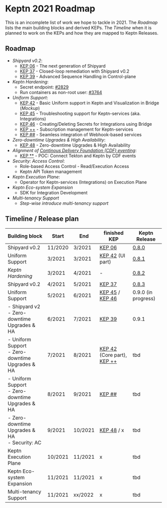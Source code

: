 # Keptn 2021 Roadmap

This is an incomplete list of work we hope to tackle in 2021. The *Roadmap* lists the main building blocks and derived KEPs. The *Timeline* when it is planned to work on the KEPs and how they are mapped to Keptn Releases.

## Roadmap

* *Shipyard v0.2*: 
  * [KEP 06](https://github.com/keptn/enhancement-proposals/pull/6) - The next generation of Shipyard
  * [KEP 37](https://github.com/keptn/enhancement-proposals/pull/37) - Closed-loop remediation with Shipyard v0.2
  * [KEP 39](https://github.com/keptn/enhancement-proposals/pull/37) - Advanced Sequence Handling in Control-plane
* *Keptn Hardening*:
  * Secret endpoint: [#2829](https://github.com/keptn/keptn/discussions/2829)
  * Run containers as non-root user: [#3764](https://github.com/keptn/keptn/pull/3764)
* *Uniform Support*:
  * [KEP 42](https://github.com/keptn/enhancement-proposals/issues/42) - Basic Uniform support in Keptn and Visualization in Bridge (*Mockup*)
  * [KEP 45](https://github.com/keptn/enhancement-proposals/pull/45) - Troubleshooting support for Keptn-services (aka. Integrations)
  * [KEP 46](https://github.com/keptn/enhancement-proposals/pull/46) - Creating/Deleting Secrets for Integrations using Bridge
  * [KEP ++]() - Subscription management for Keptn-services
  * [KEP ##]() - Seamless integration of Webhook-based services
* *Zero-downtime Upgrades & High Availability*:
  * [KEP 48](https://github.com/keptn/enhancement-proposals/pull/48) - Zero-downtime Upgrades & High Availability
* *Alignment of [Continous Delivery Foundation (CDF) eventing](https://github.com/cdfoundation/sig-events)*: 
  * [KEP **]() - POC: Connect Tekton and Keptn by CDF events
* *Security: Access Control*:
  * Role-based Access Control - Read/Execution Access
  * Keptn API Token management
* *Keptn Execution Plane*:
  * Operator for Keptn-services (Integrations) on Execution Plane
* *Keptn Eco-system Expansion*
  * SDK for Integration Development
* *Multi-tenancy Support*
  * *Step-wise introduce multi-tenancy support*

## Timeline / Release plan

| Building block        	| Start   	| End    	| finished KEP         	| Keptn Release     |
|-----------------------	|---------	|--------	|---------------------	|-----------------	|
| Shipyard v0.2                                       | 11/2020 	| 3/2021 	  | [KEP 06](https://github.com/keptn/enhancement-proposals/pull/6)             | [0.8.0](https://github.com/keptn/keptn/releases/tag/0.8.0) 	|
| Uniform Support                               | 3/2021  	| 3/2021 	  | [KEP 42](https://github.com/keptn/enhancement-proposals/pull/42) (UI part)  | [0.8.1](https://github.com/keptn/keptn/releases/tag/0.8.1) 	|
| *Keptn Hardening*  	                                | 3/2021  	| 4/2021 	  | -                    	                                                      | [0.8.2](https://github.com/keptn/keptn/releases/tag/0.8.2) 	|
| Shipyard v0.2                                       | 4/2021  	| 5/2021 	  | [KEP 37](https://github.com/keptn/enhancement-proposals/pull/37)            | [0.8.3](https://github.com/keptn/keptn/releases/tag/0.8.3) 	|
| Uniform Support                               | 5/2021  	| 6/2021 	  | [KEP 45](https://github.com/keptn/enhancement-proposals/pull/45) / [KEP 46](https://github.com/keptn/enhancement-proposals/pull/46) 	| 0.9.0 (in progress) |
| - Shipyard v2 <br> - Zero-downtime Upgrades & HA    | 6/2021  	| 7/2021 	  | [KEP 39](https://github.com/keptn/enhancement-proposals/pull/39)            | 0.9.1                         |
| - Uniform Support <br> - Zero-downtime Upgrades & HA  | 7/2021  	| 8/2021 	  | [KEP 42](https://github.com/keptn/enhancement-proposals/pull/42) (Core part), [KEP ++]()            | tbd                           |
| - Uniform Support <br> - Zero-downtime Upgrades & HA  | 8/2021  	| 9/2021 	  | [KEP ##]() 	                                                        | tbd                           |
| - Zero-downtime Upgrades & HA <br> - Security: AC           | 9/2021  	| 10/2021 	| [KEP 48](https://github.com/keptn/enhancement-proposals/pull/48) / x 	        | tbd                           |
| Keptn Execution Plane                               | 10/2021  	| 11/2021   | x                     | tbd                           |
| Keptn Eco-system Expansion                          | 11/2021  	| 11/2021   | x 	                  | tbd                           |
| Multi-tenancy Support                               | 11/2021  	| xx/2022   | x 	                  | tbd                           |
